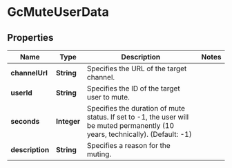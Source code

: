 

# GcMuteUserData


## Properties

Name | Type | Description | Notes
------------ | ------------- | ------------- | -------------
**channelUrl** | **String** | Specifies the URL of the target channel. | 
**userId** | **String** | Specifies the ID of the target user to mute. | 
**seconds** | **Integer** | Specifies the duration of mute status. If set to -1, the user will be muted permanently (10 years, technically). (Default: -1) | 
**description** | **String** | Specifies a reason for the muting. | 



